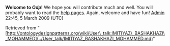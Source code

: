 __Welcome to _Odp_!__ We hope you will contribute much and well. 
You will probably want to read the [help pages](http://ontologydesignpatterns.org/wiki/Help:Contents "Help:Contents"). Again, welcome and have fun! [Admin](../User/ValentinaPresutti.md "User:ValentinaPresutti") 22:45, 5 March 2009 (UTC)





Retrieved from "[http://ontologydesignpatterns.org/wiki/User\_talk:IMITIYAZ\_BASHAKHAZI\_MOHAMMED](../User_talk/IMITIYAZ_BASHAKHAZI_MOHAMMED.md)"